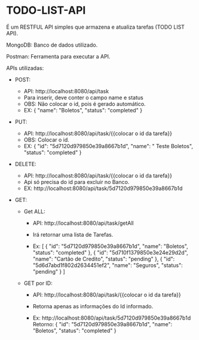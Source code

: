 # TODO-LIST-API
É um RESTFUL API simples que armazena e atualiza tarefas (TODO LIST API).

MongoDB: Banco de dados utilizado.

Postman: Ferramenta para executar a API.


APIs utilizadas:
- POST:
   - API: http://localhost:8080/api/task
   - Para inserir, deve conter o campo name e status
   - OBS: Não colocar o id, pois é gerado automático.
   - EX:
      {
        "name": "Boletos",
        "status": "completed"
      }
      
- PUT:  
   - API: http://localhost:8080/api/task/{{colocar o id da tarefa}}
   - OBS: Colocar o id.
   - EX:
       {
        "id": "5d7120d979850e39a8667b1d",
        "name": " Teste Boletos",
        "status": "completed"
       }
- DELETE: 
   - API: http://localhost:8080/api/task/{{colocar o id da tarefa}}
   - Api só precisa do id para excluir no Banco.
   - EX:
   http://localhost:8080/api/task/5d7120d979850e39a8667b1d

- GET: 
  - Get ALL:
      - API: http://localhost:8080/api/task/getAll
      - Irá retornar uma lista de Tarefas. 
      
      - Ex: 
      [
         {
           "id": "5d7120d979850e39a8667b1d",
           "name": "Boletos",
            "status": "completed"
         },
         {
           "id": "5d710f1379850e3e24e29d2d",
           "name": "Cartão de Credito",
           "status": "pending"
         },
         {
           "id": "5d6d7abd1f802d2634451ef2",
            "name": "Seguros",
            "status": "pending"
         }
      ]

  - GET por ID:
      - API: http://localhost:8080/api/task/{{colocar o id da tarefa}}
      - Retorna apenas as informações do Id informado.
      
      - Ex: http://localhost:8080/api/task/5d7120d979850e39a8667b1d
       Retorno: 
       {
          "id": "5d7120d979850e39a8667b1d",
          "name": "Boletos",
          "status": "completed"
       }



















